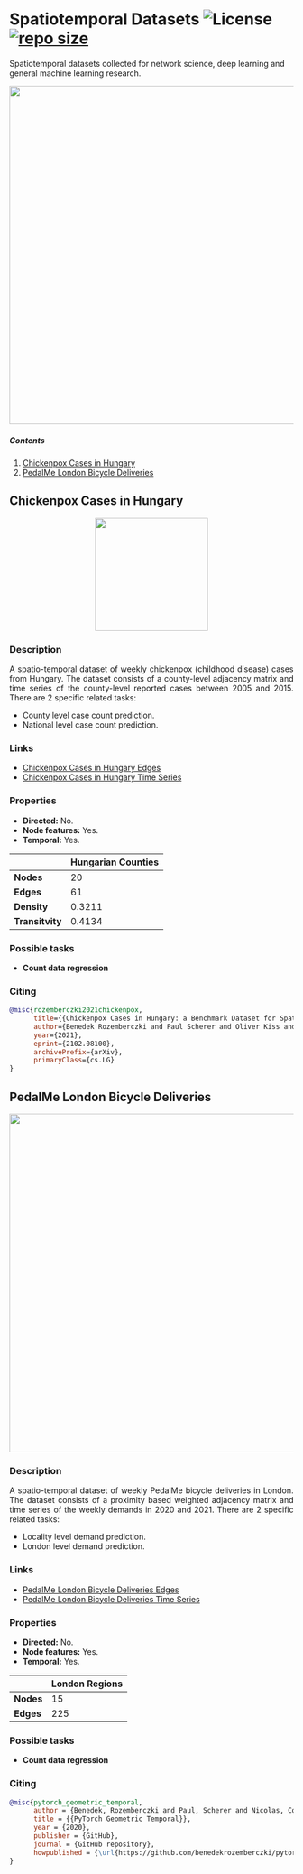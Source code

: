 # Spatiotemporal Datasets ![License](https://img.shields.io/github/license/benedekrozemberczki/spatiotemporal_datasets.svg?color=blue) [![repo size](https://img.shields.io/github/repo-size/benedekrozemberczki/spatiotemporal_datasets.svg)](https://github.com/benedekrozemberczki/spatiotemporal_datasets/archive/master.zip)

Spatiotemporal datasets collected for network science, deep learning and general machine learning research.

<p align="center">
  <img width="600" src="https://github.com/benedekrozemberczki/datasets/blob/master/images/field.png">
</p>


##### Contents   
1. [Chickenpox Cases in Hungary](#chickenpox-cases-in-hungary)
2. [PedalMe London Bicycle Deliveries](#pedalme-london-bicycle-deliveries)

## Chickenpox Cases in Hungary
<p align="center">
  <img width="200" src="https://babesabouttown.com/wp-content/uploads/2010/06/chicken-pox-boy.jpg">
</p>


### Description
<p align="justify">
A spatio-temporal dataset of weekly chickenpox (childhood disease) cases from Hungary. The dataset consists of a county-level adjacency matrix and time series of the county-level reported cases between 2005 and 2015. There are 2 specific related tasks:</p>

- County level case count prediction.
- National level case count prediction.

### Links


- [Chickenpox Cases in Hungary Edges](https://graphmining.ai/temporal_datasets/hungary_county_edges.csv)
- [Chickenpox Cases in Hungary Time Series](https://graphmining.ai/temporal_datasets/hungary_chickenpox.csv)

### Properties

- **Directed:** No.
- **Node features:** Yes.
- **Temporal:** Yes.


|   | **Hungarian Counties**  |
|---|---|
| **Nodes** |20   |
| **Edges** |61 |
| **Density** |  0.3211 |
| **Transitvity** | 0.4134|

### Possible tasks

- **Count data regression**

### Citing
```bibtex
@misc{rozemberczki2021chickenpox,
      title={{Chickenpox Cases in Hungary: a Benchmark Dataset for Spatiotemporal Signal Processing with Graph Neural Networks}}, 
      author={Benedek Rozemberczki and Paul Scherer and Oliver Kiss and Rik Sarkar and Tamas Ferenci},
      year={2021},
      eprint={2102.08100},
      archivePrefix={arXiv},
      primaryClass={cs.LG}
}
```

## PedalMe London Bicycle Deliveries
<p align="center">
  <img width="600" src="https://i.dailymail.co.uk/1s/2019/12/02/15/21714336-0-image-a-43_1575299652093.jpg">
</p>

### Description
<p align="justify">
A spatio-temporal dataset of weekly PedalMe bicycle deliveries in London. The dataset consists of a proximity based weighted adjacency matrix and time series of the weekly demands in 2020 and 2021. There are 2 specific related tasks:</p>

- Locality level demand prediction.
- London level demand prediction.

### Links


- [PedalMe London Bicycle Deliveries Edges](https://graphmining.ai/temporal_datasets/hungary_county_edges.csv)
- [PedalMe London Bicycle Deliveries Time Series](https://graphmining.ai/temporal_datasets/hungary_chickenpox.csv)

### Properties

- **Directed:** No.
- **Node features:** Yes.
- **Temporal:** Yes.


|   | **London Regions**  |
|---|---|
| **Nodes** |15   |
| **Edges** |225 |

### Possible tasks

- **Count data regression**

### Citing
```bibtex
@misc{pytorch_geometric_temporal,
      author = {Benedek, Rozemberczki and Paul, Scherer and Nicolas, Collignon},
      title = {{PyTorch Geometric Temporal}},
      year = {2020},
      publisher = {GitHub},
      journal = {GitHub repository},
      howpublished = {\url{https://github.com/benedekrozemberczki/pytorch_geometric_temporal}},
}
```
